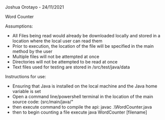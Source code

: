 Joshua Orotayo - 24/11/2021

Word Counter

Assumptions: 

- All Files being read would already be downloaded locally and stored in a location where the local user can read them
- Prior to execution, the location of the file will be specified in the main method by the user
- Multiple files will not be attempted at once
- Directories will not be attempted to be read at once
- Text files used for testing are stored in /src/test/java/data

Instructions for use:
- Ensuring that Java is installed on the local machine and the Java home variable is set
- Open a command line/powershell terminal in the location of the main source code: (src/main/java/"
- then execute command to compile the api:
    javac .\WordCounter.java
- then to begin counting a file execute
    java WordCounter [filename]
